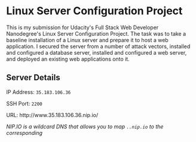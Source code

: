 <h1>Linux Server Configuration Project</h1>
This is my submission for Udacity's Full Stack Web Developer Nanodegree's Linux Server Configuration Project. The task was to take a baseline installation of a Linux server and prepare it to host a web application. I secured the server from a number of attack vectors, installed and configured a database server, installed and configured a web server, and deployed an existing web applications onto it.
<h2>Server Details</h2>
<p>IP Address: <code>35.183.106.36</code></p>
<p>SSH Port: <code>2200</code></p>
<p>URL: http://www.35.183.106.36.nip.io/</p>
<i>NIP.IO is a wildcard DNS that allows you to map <code><anything>.<IP Address>.nip.io</code> to the corresponding <code><IP Address></code></i>
